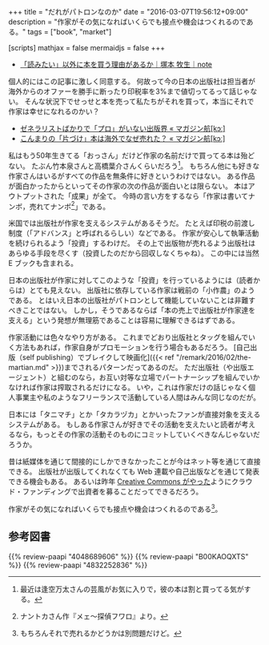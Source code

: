 +++
title = "だれがパトロンなのか"
date = "2016-03-07T19:56:12+09:00"
description = "作家がその気になればいくらでも接点や機会はつくれるのである。"
tags = ["book", "market"]

[scripts]
  mathjax = false
  mermaidjs = false
+++

- [「読みたい」以外に本を買う理由があるか｜塚本 牧生｜note](https://note.mu/tsukamoto/n/n1688cfdc287a)

個人的にはこの記事に激しく同意する。
何故って今の日本の出版社は担当者が海外からのオファーを勝手に断ったり印税率を3%まで値切ってるって話じゃない。
そんな状況下でせっせと本を売って私たちがそれを買って，本当にそれで作家は幸せになれるのかい？

- [ゼネラリストばかりで「プロ」がいない出版界 « マガジン航[kɔː]](http://magazine-k.jp/2016/01/26/beyond-cool-japan-02/)
- [こんまりの「片づけ」本は海外でなぜ売れた？ « マガジン航[kɔː]](http://magazine-k.jp/2016/02/24/beyond-cool-japan-03/)

私はもう50年生きてる「おっさん」だけど作家の名前だけで買ってる本は殆どない。
たぶん竹本泉さんと高橋葉介さんくらいだろう[^0]。
もちろん他にも好きな作家さんはいるがすべての作品を無条件に好きというわけではない。
ある作品が面白かったからといってその作家の次の作品が面白いとは限らない。
本はアウトプットされた「成果」が全て。
今時の言い方をするなら「作家は書いてナンボ，売れてナンボ[^a]」である。

[^0]: 最近は逢空万太さんの芸風がお気に入りで，彼の本は割と買ってる気がする。
[^a]: ナントカさん作『メェ～探偵フワロ』より。

米国では出版社が作家を支えるシステムがあるそうだ。
たとえば印税の前渡し制度（「アドバンス」と呼ばれるらしい）などである。
作家が安心して執筆活動を続けられるよう「投資」するわけだ。
その上で出版物が売れるよう出版社はあらゆる手段を尽くす（投資したのだから回収しなくちゃね）。
この中には当然 E ブックも含まれる。

日本の出版社が作家に対してこのような「投資」を行っているようには（読者からは）とても見えない。
出版社に依存している作家は戦前の「小作農」のようである。
とはいえ日本の出版社がパトロンとして機能していないことは非難すべきことではない。
しかし，そうであるならば「本の売上で出版社が作家達を支える」という発想が無理筋であることは容易に理解できるはずである。

作家活動には色々なやり方がある。
これまでどおり出版社とタッグを組んでいく方法もあれば，作家自身がプロモーションを行う場合もあるだろう。
[自己出版（self publishing）でブレイクして映画化]({{< ref "/remark/2016/02/the-martian.md" >}})までされるパターンだってあるのだ。
ただ出版社（や出版エージェント）と組むのなら，お互い対等な立場でパートナーシップを組んでいかなければ作家は搾取されるだけになる。
いや，これは作家だけの話じゃなく個人事業主や私のようなフリーランスで活動している人間はみんな同じなのだが。

日本には「タニマチ」とか「タカラヅカ」とかいったファンが直接対象を支えるシステムがある。
もしある作家さんが好きでその活動を支えたいと読者が考えるなら，もっとその作家の活動そのものにコミットしていくべきなんじゃないだろうか。

昔は紙媒体を通じて間接的にしかできなかったことが今はネット等を通じて直接できる。
出版社が出版してくれなくても Web 連載や自己出版などを通じて発表できる機会もある。
あるいは昨年 [Creative Commons がやった](http://d.hatena.ne.jp/yomoyomo/20150723/cckickstarter)ようにクラウド・ファンディングで出資者を募ることだってできるだろう。

作家がその気になればいくらでも接点や機会はつくれるのである[^b]。

[^b]: もちろんそれで売れるかどうかは別問題だけど。

## 参考図書

{{% review-paapi "4048689606" %}} <!-- ルポ 電子書籍大国アメリカ -->
{{% review-paapi "B00KAOQXTS" %}} <!-- アメリカの電子書籍“ブーム”は今 -->
{{% review-paapi "4832252836" %}} <!-- メェ~探偵フワロ -->
